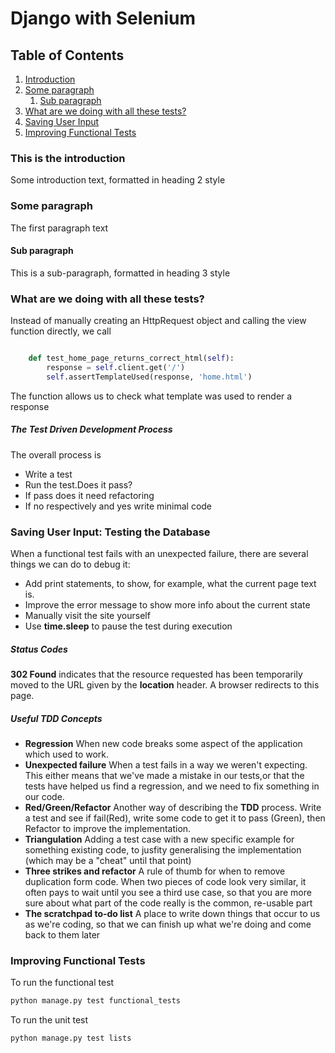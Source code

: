 # Django with Selenium 
## Table of Contents
1. [Introduction](#introduction)
2. [Some paragraph](#subparagraph1)
   1. [Sub paragraph](#subparagraph1)
3. [What are we doing with all these tests?](#paragraph2)
4. [Saving User Input](#chapter5)
5. [Improving Functional Tests](#chapter6)

### This is the introduction <a name="introduction"></a>
Some introduction text, formatted in heading 2 style

### Some paragraph <a name="paragraph1"></a>
The first paragraph text

#### Sub paragraph <a name="subparagraph1"></a>
This is a sub-paragraph, formatted in heading 3 style

### What are we doing with all these tests? <a name="paragraph2"></a>
Instead of manually  creating an HttpRequest object and calling the view function directly, we call 
```python

    def test_home_page_returns_correct_html(self):
        response = self.client.get('/')
        self.assertTemplateUsed(response, 'home.html')
```
The function allows us to check what template was used to render a response 
##### The Test Driven Development Process
The overall process is 
* Write a test
* Run the test.Does it pass? 
* If pass does it need refactoring
* If no respectively and yes write minimal code 

### Saving User Input: Testing the Database <a name="chapter5"></a>

When a functional test fails with an unexpected failure, there are several things we can do to debug it: 
* Add print statements, to show, for example, what the current page text is. 
* Improve the error message to show more info about the current state
* Manually visit the site yourself
* Use __time.sleep__ to pause the test during execution
##### Status Codes
__302 Found__ indicates that the resource requested has been temporarily moved to the URL given by the __location__ 
header. A browser redirects to this page. 
##### Useful __TDD__ Concepts
* __Regression__
When new code breaks some aspect of the application which used to work.
* __Unexpected failure__
When a test fails in a way we weren't expecting. This either means that we've made a mistake in our tests,or that the
tests have helped us find a regression, and we need to fix something in our code. 
* __Red/Green/Refactor__
Another way of describing the __TDD__ process. Write a test and see if fail(Red), write some code to get it to pass
(Green), then Refactor to improve the implementation.
* __Triangulation__
Adding a test case with a new specific example for something existing code, to jusfity generalising the implementation
(which may be a "cheat" until that point)
* __Three strikes and refactor__
A rule of thumb for when to remove duplication form code. When two pieces of code look very similar, it often pays to
wait until you see a third use case, so that you are more sure about what part of the code really is the common, re-usable part
* __The scratchpad to-do list__
A place to write down things that occur to us as we're coding, so that we can finish up what we're doing and come back to them later

### Improving Functional Tests <a name="chapter6"></a>
To run the functional test
```python
python manage.py test functional_tests
```
To run the unit test
```python
python manage.py test lists
```